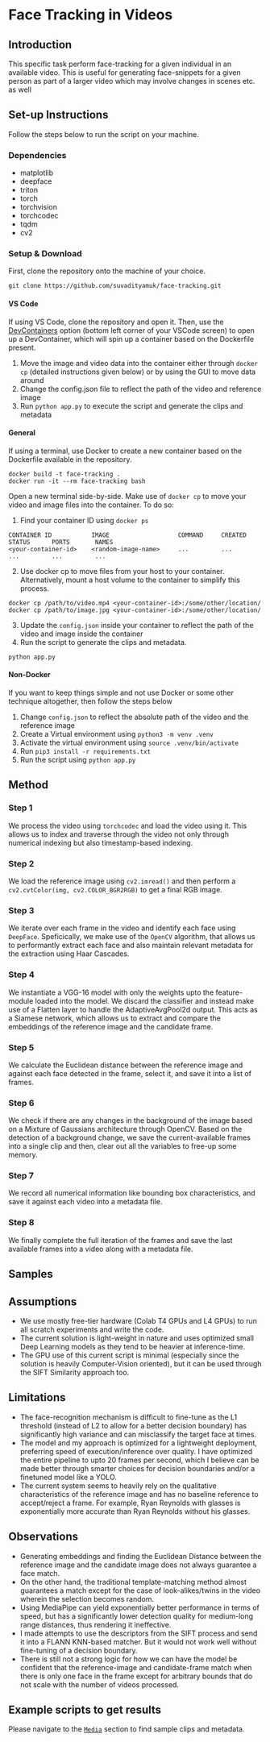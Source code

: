 # Face Tracking in Videos

## Introduction
This specific task perform face-tracking for a given individual in an available video. This is useful for generating face-snippets for a given person as part of a larger video which may involve changes in scenes etc. as well

## Set-up Instructions

Follow the steps below to run the script on your machine.

### Dependencies
- matplotlib
- deepface
- triton
- torch
- torchvision
- torchcodec
- tqdm
- cv2

### Setup & Download
First, clone the repository onto the machine of your choice.
```
git clone https://github.com/suvadityamuk/face-tracking.git
```

#### VS Code
If using VS Code, clone the repository and open it. Then, use the [DevContainers](https://code.visualstudio.com/docs/devcontainers/containers) option (bottom left corner of your VSCode screen) to open up a DevContainer, which will spin up a container based on the Dockerfile present.

1. Move the image and video data into the container either through `docker cp` (detailed instructions given below) or by using the GUI to move data around
2. Change the config.json file to reflect the path of the video and reference image
3. Run `python app.py` to execute the script and generate the clips and metadata

#### General
If using a terminal, use Docker to create a new container based on the Dockerfile available in the repository.

```
docker build -t face-tracking .
docker run -it --rm face-tracking bash
```
Open a new terminal side-by-side. Make use of `docker cp` to move your video and image files into the container. To do so:

1. Find your container ID using `docker ps`
```
CONTAINER ID           IMAGE                   COMMAND     CREATED     STATUS      PORTS       NAMES
<your-container-id>    <random-image-name>     ...         ...         ...         ...         ...
```
2. Use docker cp to move files from your host to your container. Alternatively, mount a host volume to the container to simplify this process.
```
docker cp /path/to/video.mp4 <your-container-id>:/some/other/location/
docker cp /path/to/image.jpg <your-container-id>:/some/other/location/
```
3. Update the `config.json` inside your container to reflect the path of the video and image inside the container
4. Run the script to generate the clips and metadata.
```
python app.py
```

#### Non-Docker
If you want to keep things simple and not use Docker or some other technique altogether, then follow the steps below

1. Change `config.json` to reflect the absolute path of the video and the reference image
2. Create a Virtual environment using `python3 -m venv .venv`
3. Activate the virtual environment using `source .venv/bin/activate`
3. Run `pip3 install -r requirements.txt`
4. Run the script using `python app.py`

## Method

### Step 1
We process the video using `torchcodec` and load the video using it. This allows us to index and traverse through the video not only through numerical indexing but also timestamp-based indexing.

### Step 2
We load the reference image using `cv2.imread()` and then perform a `cv2.cvtColor(img, cv2.COLOR_BGR2RGB)` to get a final RGB image.

### Step 3
We iterate over each frame in the video and identify each face using `DeepFace`. Speficically, we make use of the `OpenCV` algorithm, that allows us to performantly extract each face and also maintain relevant metadata for the extraction using Haar Cascades.

### Step 4
We instantiate a VGG-16 model with only the weights upto the feature-module loaded into the model. We discard the classifier and instead make use of a Flatten layer to handle the AdaptiveAvgPool2d output. This acts as a Siamese network, which allows us to extract and compare the embeddings of the reference image and the candidate frame.

### Step 5
We calculate the Euclidean distance between the reference image and against each face detected in the frame, select it, and save it into a list of frames.

### Step 6
We check if there are any changes in the background of the image based on a Mixture of Gaussians architecture through OpenCV. Based on the detection of a background change, we save the current-available frames into a single clip and then, clear out all the variables to free-up some memory.

### Step 7
We record all numerical information like bounding box characteristics, and save it against each video into a metadata file.

### Step 8
We finally complete the full iteration of the frames and save the last available frames into a video along with a metadata file.

## Samples

## Assumptions
- We use mostly free-tier hardware (Colab T4 GPUs and L4 GPUs) to run all scratch experiments and write the code.
- The current solution is light-weight in nature and uses optimized small Deep Learning models as they tend to be heavier at inference-time.
- The GPU use of this current script is minimal (especially since the solution is heavily Computer-Vision oriented), but it can be used through the SIFT Similarity approach too.

## Limitations
- The face-recognition mechanism is difficult to fine-tune as the L1 threshold (instead of L2 to allow for a better decision boundary) has significantly high variance and can misclassify the target face at times.
- The model and my approach is optimized for a lightweight deployment, preferring speed of execution/inference over quality. I have optimized the entire pipeline to upto 20 frames per second, which I believe can be made better through smarter choices for decision boundaries and/or a finetuned model like a YOLO.
- The current system seems to heavily rely on the qualitative characteristics of the reference image and has no baseline reference to accept/reject a frame. For example, Ryan Reynolds with glasses is exponentially more accurate than Ryan Reynolds without his glasses.

## Observations
- Generating embeddings and finding the Euclidean Distance between the reference image and the candidate image does not always guarantee a face match.
- On the other hand, the traditional template-matching method almost guarantees a match except for the case of look-alikes/twins in the video wherein the selection becomes random.
- Using MediaPipe can yield exponentially better performance in terms of speed, but has a significantly lower detection quality for medium-long range distances, thus rendering it ineffective.
- I made attempts to use the descriptors from the SIFT process and send it into a FLANN KNN-based matcher. But it would not work well without fine-tuning of a decision boundary.
- There is still not a strong logic for how we can have the model be confident that the reference-image and candidate-frame match when there is only one face in the frame except for arbitrary bounds that do not scale with the number of videos processed.

## Example scripts to get results

Please navigate to the [`Media`](./media) section to find sample clips and metadata.